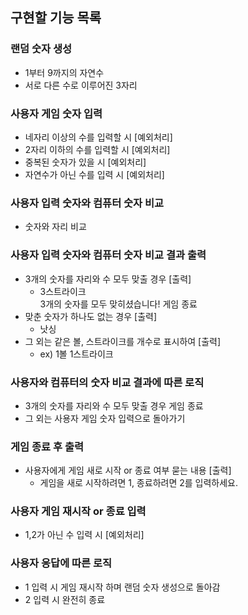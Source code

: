 ## 구현할 기능 목록

### 랜덤 숫자 생성
- 1부터 9까지의 자연수
- 서로 다른 수로 이루어진 3자리

### 사용자 게임 숫자 입력
- 네자리 이상의 수를 입력할 시 [예외처리]
- 2자리 이하의 수를 입력할 시 [예외처리]
- 중복된 숫자가 있을 시 [예외처리]
- 자연수가 아닌 수를 입력 시 [예외처리]

### 사용자 입력 숫자와 컴퓨터 숫자 비교
- 숫자와 자리 비교

### 사용자 입력 숫자와 컴퓨터 숫자 비교 결과 출력
- 3개의 숫자를 자리와 수 모두 맞출 경우 [출력] 
  - 3스트라이크 \
    3개의 숫자를 모두 맞히셨습니다! 게임 종료
- 맞춘 숫자가 하나도 없는 경우 [출력]
  - 낫싱
- 그 외는 같은 볼, 스트라이크를 개수로 표시하여 [출력]
  - ex) 1볼 1스트라이크

### 사용자와 컴퓨터의 숫자 비교 결과에 따른 로직
- 3개의 숫자를 자리와 수 모두 맞출 경우 게임 종료
- 그 외는 사용자 게임 숫자 입력으로 돌아가기

### 게임 종료 후 출력
- 사용자에게 게임 새로 시작 or 종료 여부 묻는 내용 [출력]
  - 게임을 새로 시작하려면 1, 종료하려면 2를 입력하세요.

### 사용자 게임 재시작 or 종료 입력
- 1,2가 아닌 수 입력 시 [예외처리]

### 사용자 응답에 따른 로직
- 1 입력 시 게임 재시작 하며 랜덤 숫자 생성으로 돌아감
- 2 입력 시 완전히 종료